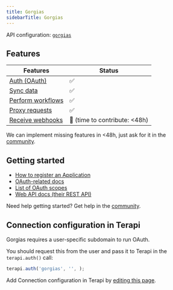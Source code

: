 ```yaml
---
title: Gorgias
sidebarTitle: Gorgias
---
```


API configuration: [`gorgias`]()

## Features

| Features | Status |
| - | - |
| [Auth (OAuth)](/integrate/guides/authorize-an-api) | ✅ |
| [Sync data](/integrate/guides/sync-data-from-an-api) | ✅ |
| [Perform workflows](/integrate/guides/perform-workflows-with-an-api) | ✅ |
| [Proxy requests](/integrate/guides/proxy-requests-to-an-api) | ✅ |
| [Receive webhooks](/integrate/guides/receive-webhooks-from-an-api) | 🚫 (time to contribute: &lt;48h) |

We can implement missing features in &lt;48h, just ask for it in the [community]().

## Getting started

-   [How to register an Application](https://developers.gorgias.com/docs/1-register-on-developer-portal)
-   [OAuth-related docs](https://developers.gorgias.com/docs/oauth2-authentication-for-creating-apps-with-gorgias)
-   [List of OAuth scopes](https://developers.gorgias.com/docs/oauth2-scopes)
-   [Web API docs (their REST API)](https://developers.gorgias.com/reference/introduction)

Need help getting started? Get help in the [community]().

## Connection configuration in Terapi

Gorgias requires a user-specific subdomain to run OAuth.

You should request this from the user and pass it to Terapi in the `terapi.auth()` call:

```js
terapi.auth('gorgias', '', );
```

Add Connection configuration in Terapi by [editing this page](/integrate/guides/connect-an-api).
    
